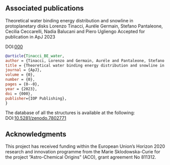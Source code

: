 ## Associated publications
Theoretical water binding energy distribution and snowline in protoplanetary disks
Lorenzo Tinacci, Auréle Germain, Stefano Pantaleone, Cecilia Ceccarelli, Nadia Balucani and Piero Ugliengo 
Accepted for publication in ApJ 2023

DOI:[000](XXX)

```bibtex
@article{Tinacci_BE_water,
author = {Tinacci, Lorenzo and Germain, Auréle and Pantaleone, Stefano and and Ceccarelli, Cecilia and Balucani, Nadia and Ugliengo, Piero},
title = {Theoretical water binding energy distribution and snowline in protoplanetary disks},
journal = {ApJ},
volume = {0},
number = {0},
pages = {0--0},
year = {2023},
doi = {000},
publisher={IOP Publishing},
}
```

The database of all the structures is available at the following:
DOI:[10.5281/zenodo.7802771](https://zenodo.org/record/7802771)

## Acknowledgments
This project has received funding within the European Union’s Horizon 2020 research and innovation programme from the Marie Sklodowska-Curie for the project ”Astro-Chemical Origins” (ACO), grant agreement No 811312.

